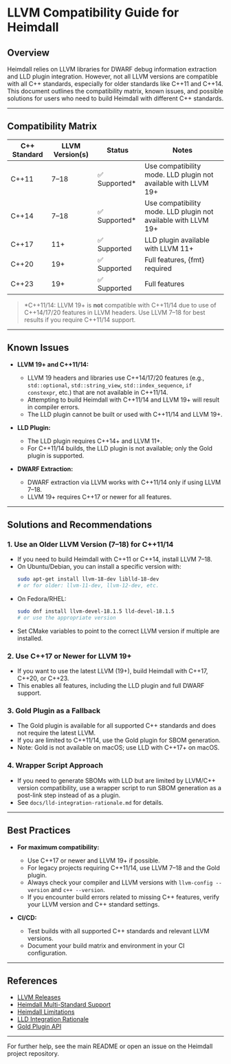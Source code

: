 # LLVM Compatibility Guide for Heimdall

## Overview

Heimdall relies on LLVM libraries for DWARF debug information extraction and LLD plugin integration. However, not all LLVM versions are compatible with all C++ standards, especially for older standards like C++11 and C++14. This document outlines the compatibility matrix, known issues, and possible solutions for users who need to build Heimdall with different C++ standards.

---

## Compatibility Matrix

| C++ Standard | LLVM Version(s) | Status                | Notes |
|--------------|----------------|----------------------|-------|
| C++11        | 7–18           | ✅ Supported*         | Use compatibility mode. LLD plugin not available with LLVM 19+ |
| C++14        | 7–18           | ✅ Supported*         | Use compatibility mode. LLD plugin not available with LLVM 19+ |
| C++17        | 11+            | ✅ Supported          | LLD plugin available with LLVM 11+ |
| C++20        | 19+            | ✅ Supported          | Full features, {fmt} required |
| C++23        | 19+            | ✅ Supported          | Full features |

> *C++11/14: LLVM 19+ is **not** compatible with C++11/14 due to use of C++14/17/20 features in LLVM headers. Use LLVM 7–18 for best results if you require C++11/14 support.

---

## Known Issues

- **LLVM 19+ and C++11/14:**
  - LLVM 19 headers and libraries use C++14/17/20 features (e.g., `std::optional`, `std::string_view`, `std::index_sequence`, `if constexpr`, etc.) that are not available in C++11/14.
  - Attempting to build Heimdall with C++11/14 and LLVM 19+ will result in compiler errors.
  - The LLD plugin cannot be built or used with C++11/14 and LLVM 19+.

- **LLD Plugin:**
  - The LLD plugin requires C++14+ and LLVM 11+.
  - For C++11/14 builds, the LLD plugin is not available; only the Gold plugin is supported.

- **DWARF Extraction:**
  - DWARF extraction via LLVM works with C++11/14 only if using LLVM 7–18.
  - LLVM 19+ requires C++17 or newer for all features.

---

## Solutions and Recommendations

### 1. Use an Older LLVM Version (7–18) for C++11/14
- If you need to build Heimdall with C++11 or C++14, install LLVM 7–18.
- On Ubuntu/Debian, you can install a specific version with:
  ```bash
  sudo apt-get install llvm-18-dev liblld-18-dev
  # or for older: llvm-11-dev, llvm-12-dev, etc.
  ```
- On Fedora/RHEL:
  ```bash
  sudo dnf install llvm-devel-18.1.5 lld-devel-18.1.5
  # or use the appropriate version
  ```
- Set CMake variables to point to the correct LLVM version if multiple are installed.

### 2. Use C++17 or Newer for LLVM 19+
- If you want to use the latest LLVM (19+), build Heimdall with C++17, C++20, or C++23.
- This enables all features, including the LLD plugin and full DWARF support.

### 3. Gold Plugin as a Fallback
- The Gold plugin is available for all supported C++ standards and does not require the latest LLVM.
- If you are limited to C++11/14, use the Gold plugin for SBOM generation.
- Note: Gold is not available on macOS; use LLD with C++17+ on macOS.

### 4. Wrapper Script Approach
- If you need to generate SBOMs with LLD but are limited by LLVM/C++ version compatibility, use a wrapper script to run SBOM generation as a post-link step instead of as a plugin.
- See `docs/lld-integration-rationale.md` for details.

---

## Best Practices

- **For maximum compatibility:**
  - Use C++17 or newer and LLVM 19+ if possible.
  - For legacy projects requiring C++11/14, use LLVM 7–18 and the Gold plugin.
  - Always check your compiler and LLVM versions with `llvm-config --version` and `c++ --version`.
  - If you encounter build errors related to missing C++ features, verify your LLVM version and C++ standard settings.

- **CI/CD:**
  - Test builds with all supported C++ standards and relevant LLVM versions.
  - Document your build matrix and environment in your CI configuration.

---

## References

- [LLVM Releases](https://releases.llvm.org/)
- [Heimdall Multi-Standard Support](./multi-standard-support.md)
- [Heimdall Limitations](./heimdall-limitations.md)
- [LLD Integration Rationale](./lld-integration-rationale.md)
- [Gold Plugin API](https://sourceware.org/binutils/docs-2.39/gold/Plugin.html)

---

For further help, see the main README or open an issue on the Heimdall project repository. 